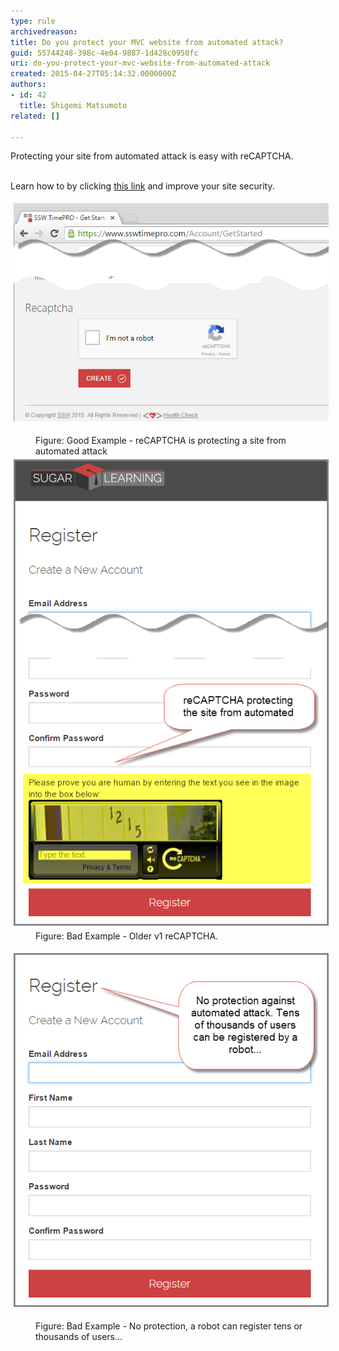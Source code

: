 ```yaml
---
type: rule
archivedreason: 
title: Do you protect your MVC website from automated attack?
guid: 55744248-398c-4e04-9887-1d428c0950fc
uri: do-you-protect-your-mvc-website-from-automated-attack
created: 2015-04-27T05:14:32.0000000Z
authors:
- id: 42
  title: Shigemi Matsumoto
related: []

---
```



​​​Protecting your site from automated attack is easy with reCAPTCHA. 
<br><excerpt class='endintro'></excerpt><br>
<p>​Learn how to by clicking <a href="https://shigemimatsumoto.wordpress.com/2015/04/27/protecting-mvc-web-application-with-recaptcha-22/" target="_blank">this ​link​</a> and improve your site security.​​​</p><p>
   <img src="Good reCAPTCHA.png" alt="Untitled2.png" style="margin:5px;" />
   <br>
</p><dd class="ssw15-rteElement-FigureGood">​​​Figure: Good Example - reCAPTCHA is protecting a site from automated attack</dd><dt>
   <span><img src="abd5fe_Untitled2.png" alt="Untitled.png" style="margin:5px;" /></span><br></dt><dd class="ssw15-rteElement-FigureBad">Figu​r​​​​​​​e: Bad Example - Older v1 reCAPTCHA.<br></dd><p>
   <img src="4141c3_Untitled.png" alt="Untitled.png" style="margin:5px;" />
   <br>
</p><dd class="ssw15-rteElement-FigureBad">Figu​r​​​​​​​e: Bad Example - No protection, a robot can register tens or thousands of users...</dd><p>
   <br>
</p>


